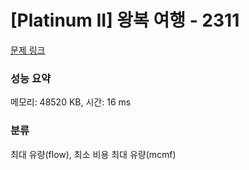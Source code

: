 # [Platinum II] 왕복 여행 - 2311 

[문제 링크](https://www.acmicpc.net/problem/2311) 

### 성능 요약

메모리: 48520 KB, 시간: 16 ms

### 분류

최대 유량(flow), 최소 비용 최대 유량(mcmf)

